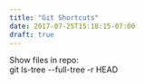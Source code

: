 ```yaml
---
title: "Git Shortcuts"
date: 2017-07-25T15:18:15-07:00
draft: true
---
```


Show files in repo:  
 git ls-tree --full-tree -r HEAD

